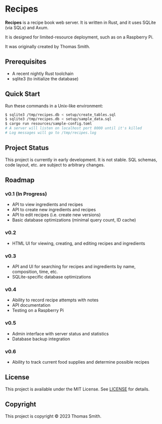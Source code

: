 # Recipes
**Recipes** is a recipe book web server. It is written in Rust, and it uses SQLite (via SQLx) and Axum.

It is designed for limited-resource deployment, such as on a Raspberry Pi.

It was originally created by Thomas Smith.

## Prerequisites
- A recent nightly Rust toolchain
- sqlite3 (to initialize the database)

## Quick Start
Run these commands in a Unix-like environment:
```sh
$ sqlite3 /tmp/recipes.db < setup/create_tables.sql
$ sqlite3 /tmp/recipes.db < setup/sample_data.sql
$ cargo run resources/sample-config.toml
# A server will listen on localhost port 8000 until it's killed
# Log messages will go to /tmp/recipes.log
```

## Project Status
This project is currently in early development. It is not stable. SQL schemas,
code layout, etc. are subject to arbitrary changes.

## Roadmap
### v0.1 (In Progress)
- API to view ingredients and recipes
- API to create new ingredients and recipes
- API to edit recipes (i.e. create new versions)
- Basic database optimizations (minimal query count, ID cache)

### v0.2
- HTML UI for viewing, creating, and editing recipes and ingredients

### v0.3
- API and UI for searching for recipes and ingredients by name, composition,
  time, etc.
- SQLite-specific database optimizations

### v0.4
- Ability to record recipe attempts with notes
- API documentation
- Testing on a Raspberry Pi

### v0.5
- Admin interface with server status and statistics
- Database backup integration

### v0.6
- Ability to track current food supplies and determine possible recipes

## License
This project is available under the MIT License. See [LICENSE](./LICENSE) for
details.

## Copyright
This project is copyright © 2023 Thomas Smith.
